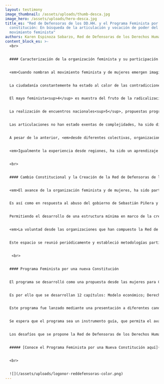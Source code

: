 ```yaml
---
layout: testimony
image_thumbnail: /assets/uploads/thumb-desca.jpg
image_hero: /assets/uploads/hero-desca.jpg
title_es: "Red de Defensoras de los DD.HH. y el Programa Feminista por una nueva
  constitución: En búsqueda de la articulación y vocación de poder del
  movimiento feminista"
authors: Karen Espinoza Sobarzo, Red de Defensoras de los Derechos Humanos
content_block_es: >-
  <br>


  #### Caracterización de la organización feminista y su participación en el  movimiento social 


  <em>Cuando nombran al movimiento feminista y de mujeres emergen imaginarios múltiples, diversos y muchas veces divorciados de los anhelos que conforman el esfuerzo de articularse por una causa que no puede encerrarse en la “cuestión femenina” ni mucho menos al día de hoy, con la multiplicidad de pensamientos, en la “cuestión feminista”.</em> La  convicción pujante que ha llenado las calles de nuestro país, así como también en el mundo, superan el manifiesto de vida que convocó y sensibilizó a muchas mujeres con el “Ni una  Menos” (2016)<sup>1</sup> el cual permitió que el feminismo se convirtiera en un movimiento de masas posterior a la política de represión, persecución, eliminación de movimientos sociales y  políticos en dictadura<sup>2</sup>.


  La ciudadanía constantemente ha estado al calor de las contradicciones provocadas por el  neoliberalismo, esta tetera llamada Chile post dictadura, ha humeado y gritado diferentes causas que dada su urgencia han tenido un carácter masivo<sup>3</sup>. El movimiento social ha sido radicalizante y formador ya que ha permitido el derecho de lo político a las clases más golpeadas por el neoliberalismo y el patriarcado. Sin embargo, el movimiento de mujeres dentro de esta efervescencia a partir su individualización y quiebre cultural ha enfrentado contradicciones dentro del seno del movimiento social y partidos, situación que ha permitido  la construcción y rearticulación de pensamiento desde el reconocimiento como sujetas y de  nuestra genealogía. <em>El reencuentro de nuestra historia como mujeres ha permitido desarrollar nuevas propuestas de organicidad, de convergencia y de poder.</em>


  El mayo feminista<sup>4</sup> es muestra del fruto de la radicalización de las sujetas en marco de la  desnaturalización de prácticas patriarcales, el quiebre del contrato heteronormativo que descansaba en el cuerpo de las mujeres transversalmente a las clases, orgánicas y espacios, sumado a la realidad discriminatoria que pesaba en otras identidades disidentes, <em>hizo posible la complicidad nacional sobre la necesidad de protocolos y avanzar en políticas que aseguraran mejores condiciones en el aula y espacios educativos.</em>


  La realización de encuentros nacionales<sup>5</sup>, propuestas programáticas, tensión y quiebres dentro de los partidos, ha permitido una acumulación de madurez política de la sujeta que no sale a manifestarse por una causa sino por la transformación estructural y el avance  hasta la eliminación del patriarcado. Esto último, ha permitido sembrar el germen contracultural que forma a sujetas pero también confronta a quien ejerce el poder sobre las mujeres. Muestra de ello, es el avance y legitimación del “separatismo” como forma de  organización entre mujeres, que ha visibilizado nuevas formas de hacer política y de establecer liderazgos y que también ha presentado desafíos en función del desarrollo, vocación de poder y madurez de un movimiento que tiene mucho por proponerle al país.


  Las articulaciones no han estado exentas de complejidades, ha sido difícil aunar criterios que permitan la consolidación de un programa concreto y sustantivo de avance con amplio respaldo y articulado a través del tiempo, no se ha vencido la atomización por lo que es difícil superar las consignas o causas puntuales<sup>6</sup>, así como también el centralismo para  desarrollar otras perspectivas fuera del liderazgo, particularidades orgánicas y realidades de Santiago.


  A pesar de lo anterior, <em>desde diferentes colectivas, organizaciones y encuentros, se ha apostado por ejercicios, discursos y convergencias de unidad que ha manifestado el movimiento feminista y de mujeres desde su pluralidad.</em> Estos esfuerzos sin duda han rendido frutos sorteando las dificultades, asumiendo nuestra diferencia y comprendiendo  que la rebeldía feminista se construye desde diversos espacios y experiencias, permitiendo la complicidad e inclusive viviendo la masividad.  


  <em>Igualmente la experiencia desde regiones, ha sido un aprendizaje progresivo porque Chile tiene muchas realidades viviendo dentro de él, la resistencia a la emancipación de las mujeres es diferente y particular desde el territorio donde se viva, así como también, la  organización de la rebeldía tiene componentes territoriales que perspectiva luchas y establecen prioridades que superan a la sujeta genérica citadina y cosmopolita que suelen caricaturizar los medios o las redes sociales cuando se habla de feministas.</em>


  <br>


  #### Cambio Constitucional y la Creación de la Red de Defensoras de los DD.HH.  


  <em>El avance de la organización feminista y de mujeres, ha sido parte del caudal que permitió la revuelta social, al 18-O las secundarias lideraron el primer acto<sup>7</sup> que sería un boleto hacia romper la camisa de fuerza que dejo la dictadura cívico militar en nuestro país, la Constitución de Guzmán.</em> Esto abriría una coyuntura inimaginable para muchos y muchas,  así como también la muestra de lo que es capaz la derecha chilena con tal de proteger el  modelo: vejámenes, violaciones y mutilaciones para quienes se manifestaron en contra de Piñera.  


  Es así como en respuesta al abuso del gobierno de Sebastián Piñera y gracias a la maduración de reflexiones sobre el quehacer político, es que en mayo del 2020 un grupo  de feministas a lo largo del país decidió articular y crear la [Red de Defensoras de los  Derechos Humanos](https://www.facebook.com/reddefensorasddhh), convocada por la histórica casa de la mujer La Morada y organizada, inicialmente, por Colectiva La Olla revuelta (Curico), Legatarias – Organización Feminista  por la liberación (Bío Bío), Acción Feminista Ovolucionaria (Talca) y desarrollada hasta el día de hoy por La Monche – Centro Cultural por la memoria (Concepción), Cueca Sola (Punta Arenas) parte del Parlamento Feminista de la Patagonia Rebelde, Legatarias – OFL y mujeres participantes de la convocatoria de la red.  


  Permitiendo el desarrollo de una estructura mínima en marco de la creación de un programa que le diera contenido a la coyuntura constitucional y que superara las lógicas personalistas caminando hacia una agenda feminista desde las mujeres hacia la transformación y refundación plurinacional.  


  <em>La voluntad desde las organizaciones que han compuesto la Red de Defensoras de los DD.HH. comparten la reflexión fundadora de vocación de unidad, de profundización de la sujeta plural y de vocación de poder que permita los cambios estructurales antipatriarcales, antineoliberales y anticoloniales en nuestro país.</em>


  Este espacio se reunió periódicamente y estableció metodologías participativas que desembocaron en la creación de 12 ejes temáticos de reivindicación nacional.


   <br>


  #### Programa Feminista por una nueva Constitución  


  El programa se desarrolló como una propuesta desde las mujeres para Chile, la transversalización del feminismo como un ideal a alcanzar no solamente contempla la  igualdad de género, sino la propuesta de un Chile que avance hacia la eliminación del patriarcado como modelo de dominación y explotación de la vida humana y ecosistémica.  


  Es por ello que se desarrollan 12 capítulos: Modelo económico; Derechos humanos y derechos de las mujeres; Educación; Ciudad y vivienda; Pueblos originarios y  naturaleza; Trabajo y seguridad social; Medio Ambiente; Democratización del poder y las Fuerzas Armadas; Culturas, Artes y Patrimonio; Niñas, niños y adolescentes;  Salud; Derechos constitucionales a Migrantes. Los cuales contemplan una presentación y diagnóstico para avanzar hacia propuestas concretas que permitan desarrollar un marco de derechos y propiciar políticas públicas que garanticen la protección, promoción y profundización de los mismos.  


  Este programa fue lanzado mediante una presentación a diferentes candidatos y candidatas constituyentes y posteriormente a la elección de convencionales, fue enviado, presentado y conversado en una reunión con quienes asistieron a la convocatoria (Junio, 2021).


  Se espera que el programa sea un instrumento guía, que permita el avance, contenido y diálogo que contribuya al sustento de las transformaciones urgentes que requiere nuestro país pensado del cuerpo y experiencia vital de mujeres del sur de Chile.  


  Los desafíos que se propone la Red de Defensoras de los Derechos Humanos es crecer en  articulación, visibilizar el trabajo realizado y socializar el programa de manera que pueda concretarse la idea de instrumento base que permita un primer puntapié de consulta o marco de discusión para otras feministas.


  ##### [Conoce el Programa Feminista por una Nueva Constitución aquí](https://issuu.com/reddefensorasddhh/docs/programa_feminista_por_una_nueva_constituci_n_red_)


  <br>


  ![](/assets/uploads/logonor-reddefensoras-color.png)
---
```

